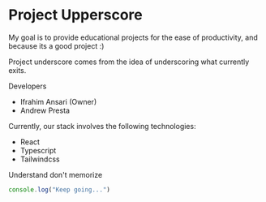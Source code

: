 # Project Upperscore

My goal is to provide educational projects for the ease of productivity, and because its a good project :)

Project underscore comes from the idea of underscoring what currently exits.

Developers
- Ifrahim Ansari (Owner)
- Andrew Presta

Currently, our stack involves the following technologies:
- React
- Typescript
- Tailwindcss 

Understand don't memorize

```js
console.log("Keep going...")
```
